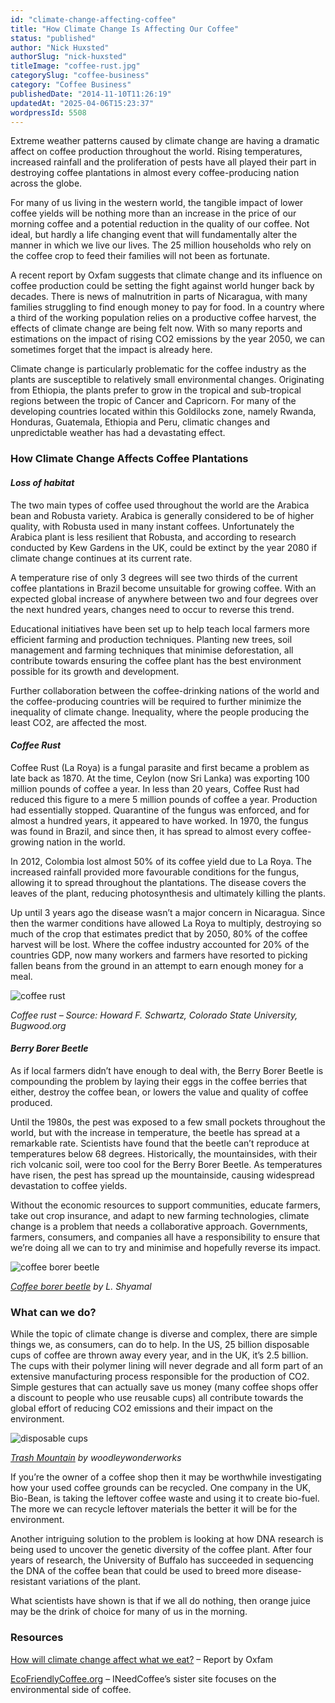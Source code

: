 ```yaml
---
id: "climate-change-affecting-coffee"
title: "How Climate Change Is Affecting Our Coffee"
status: "published"
author: "Nick Huxsted"
authorSlug: "nick-huxsted"
titleImage: "coffee-rust.jpg"
categorySlug: "coffee-business"
category: "Coffee Business"
publishedDate: "2014-11-10T11:26:19"
updatedAt: "2025-04-06T15:23:37"
wordpressId: 5508
---
```


Extreme weather patterns caused by climate change are having a dramatic affect on coffee production throughout the world. Rising temperatures, increased rainfall and the proliferation of pests have all played their part in destroying coffee plantations in almost every coffee-producing nation across the globe.

For many of us living in the western world, the tangible impact of lower coffee yields will be nothing more than an increase in the price of our morning coffee and a potential reduction in the quality of our coffee. Not ideal, but hardly a life changing event that will fundamentally alter the manner in which we live our lives. The 25 million households who rely on the coffee crop to feed their families will not been as fortunate.

A recent report by Oxfam suggests that climate change and its influence on coffee production could be setting the fight against world hunger back by decades. There is news of malnutrition in parts of Nicaragua, with many families struggling to find enough money to pay for food. In a country where a third of the working population relies on a productive coffee harvest, the effects of climate change are being felt now. With so many reports and estimations on the impact of rising CO2 emissions by the year 2050, we can sometimes forget that the impact is already here.

Climate change is particularly problematic for the coffee industry as the plants are susceptible to relatively small environmental changes. Originating from Ethiopia, the plants prefer to grow in the tropical and sub-tropical regions between the tropic of Cancer and Capricorn. For many of the developing countries located within this Goldilocks zone, namely Rwanda, Honduras, Guatemala, Ethiopia and Peru, climatic changes and unpredictable weather has had a devastating effect.

### How Climate Change Affects Coffee Plantations

#### *Loss of habitat*

The two main types of coffee used throughout the world are the Arabica bean and Robusta variety. Arabica is generally considered to be of higher quality, with Robusta used in many instant coffees. Unfortunately the Arabica plant is less resilient that Robusta, and according to research conducted by Kew Gardens in the UK, could be extinct by the year 2080 if climate change continues at its current rate.

A temperature rise of only 3 degrees will see two thirds of the current coffee plantations in Brazil become unsuitable for growing coffee. With an expected global increase of anywhere between two and four degrees over the next hundred years, changes need to occur to reverse this trend.

Educational initiatives have been set up to help teach local farmers more efficient farming and production techniques. Planting new trees, soil management and farming techniques that minimise deforestation, all contribute towards ensuring the coffee plant has the best environment possible for its growth and development.

Further collaboration between the coffee-drinking nations of the world and the coffee-producing countries will be required to further minimize the inequality of climate change. Inequality, where the people producing the least CO2, are affected the most.

#### *Coffee Rust*

Coffee Rust (La Roya) is a fungal parasite and first became a problem as late back as 1870. At the time, Ceylon (now Sri Lanka) was exporting 100 million pounds of coffee a year. In less than 20 years, Coffee Rust had reduced this figure to a mere 5 million pounds of coffee a year. Production had essentially stopped. Quarantine of the fungus was enforced, and for almost a hundred years, it appeared to have worked. In 1970, the fungus was found in Brazil, and since then, it has spread to almost every coffee-growing nation in the world.

In 2012, Colombia lost almost 50% of its coffee yield due to La Roya. The increased rainfall provided more favourable conditions for the fungus, allowing it to spread throughout the plantations. The disease covers the leaves of the plant, reducing photosynthesis and ultimately killing the plants.

Up until 3 years ago the disease wasn’t a major concern in Nicaragua. Since then the warmer conditions have allowed La Roya to multiply, destroying so much of the crop that estimates predict that by 2050, 80% of the coffee harvest will be lost. Where the coffee industry accounted for 20% of the countries GDP, now many workers and farmers have resorted to picking fallen beans from the ground in an attempt to earn enough money for a meal.

![coffee rust](coffee-rust.jpg)

*Coffee rust – Source: Howard F. Schwartz, Colorado State University, Bugwood.org*

#### *Berry Borer Beetle*

As if local farmers didn’t have enough to deal with, the Berry Borer Beetle is compounding the problem by laying their eggs in the coffee berries that either, destroy the coffee bean, or lowers the value and quality of coffee produced.

Until the 1980s, the pest was exposed to a few small pockets throughout the world, but with the increase in temperature, the beetle has spread at a remarkable rate. Scientists have found that the beetle can’t reproduce at temperatures below 68 degrees. Historically, the mountainsides, with their rich volcanic soil, were too cool for the Berry Borer Beetle. As temperatures have risen, the pest has spread up the mountainside, causing widespread devastation to coffee yields.

Without the economic resources to support communities, educate farmers, take out crop insurance, and adapt to new farming technologies, climate change is a problem that needs a collaborative approach. Governments, farmers, consumers, and companies all have a responsibility to ensure that we’re doing all we can to try and minimise and hopefully reverse its impact.

![coffee borer beetle](coffee-borer-beetle.jpg)

*[Coffee borer beetle](https://en.wikipedia.org/wiki/Coffee_borer_beetle) by L. Shyamal*

### What can we do?

While the topic of climate change is diverse and complex, there are simple things we, as consumers, can do to help. In the US, 25 billion disposable cups of coffee are thrown away every year, and in the UK, it’s 2.5 billion. The cups with their polymer lining will never degrade and all form part of an extensive manufacturing process responsible for the production of CO2. Simple gestures that can actually save us money (many coffee shops offer a discount to people who use reusable cups) all contribute towards the global effort of reducing CO2 emissions and their impact on the environment.

![disposable cups](disposable-cups.jpg)

*[Trash Mountain](https://flic.kr/p/3ikBKy) by woodleywonderworks*

If you’re the owner of a coffee shop then it may be worthwhile investigating how your used coffee grounds can be recycled. One company in the UK, Bio-Bean, is taking the leftover coffee waste and using it to create bio-fuel. The more we can recycle leftover materials the better it will be for the environment.

Another intriguing solution to the problem is looking at how DNA research is being used to uncover the genetic diversity of the coffee plant. After four years of research, the University of Buffalo has succeeded in sequencing the DNA of the coffee bean that could be used to breed more disease-resistant variations of the plant.

What scientists have shown is that if we all do nothing, then orange juice may be the drink of choice for many of us in the morning.

### Resources

[How will climate change affect what we eat?](https://www.oxfamamerica.org/explore/stories/how-will-climate-change-affect-what-we-eat/) – Report by Oxfam

[EcoFriendlyCoffee.org](https://ecofriendlycoffee.org/) – INeedCoffee’s sister site focuses on the environmental side of coffee.